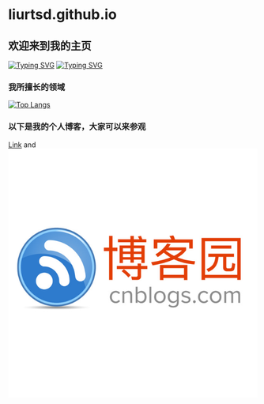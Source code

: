 # liurtsd.github.io
## 欢迎来到我的主页
[![Typing SVG](https://readme-typing-svg.herokuapp.com?font=Fira+Code&pause=1000&width=435&lines=%E6%9C%89%E5%BF%97%E8%80%85%EF%BC%8C%E4%BA%8B%E7%AB%9F%E6%88%90)](https://git.io/typing-svg)
<a href="https://git.io/typing-svg"><img src="https://readme-typing-svg.herokuapp.com?font=Fira+Code&pause=1000&width=435&lines=%E6%9C%89%E5%BF%97%E8%80%85%EF%BC%8C%E4%BA%8B%E7%AB%9F%E6%88%90" alt="Typing SVG" /></a>

### 我所擅长的领域
[![Top Langs](https://github-readme-stats.vercel.app/api/top-langs/?username=liurtsd)](https://github.com/anuraghazra/github-readme-stats)

### 以下是我的个人博客，大家可以来参观

[Link](https://home.cnblogs.com/u/liuyang-cn/) and ![Image](/123.png)
